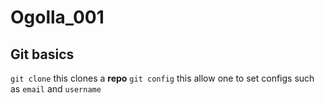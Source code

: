 # Ogolla_001

## Git basics
`git clone` this clones a **repo**
`git config` this allow one to set configs such as `email` and `username`

